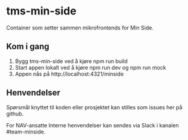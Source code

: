 # tms-min-side
Container som setter sammen mikrofrontends for Min Side.

## Kom i gang
1. Bygg tms-min-side ved å kjøre npm run build
2. Start appen lokalt ved å kjøre npm run dev og npm run mock
3. Appen nås på http://localhost:4321/minside

## Henvendelser
Spørsmål knyttet til koden eller prosjektet kan stilles som issues her på github.

For NAV-ansatte
Interne henvendelser kan sendes via Slack i kanalen #team-minside.
